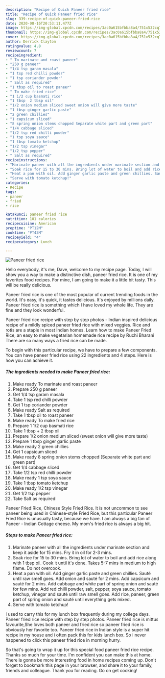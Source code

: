 ```yaml
---
description: "Recipe of Quick Paneer fried rice"
title: "Recipe of Quick Paneer fried rice"
slug: 339-recipe-of-quick-paneer-fried-rice
date: 2020-08-16T20:53:11.477Z
image: https://img-global.cpcdn.com/recipes/3ac0a615bfbba8a4/751x532cq70/paneer-fried-rice-recipe-main-photo.jpg
thumbnail: https://img-global.cpcdn.com/recipes/3ac0a615bfbba8a4/751x532cq70/paneer-fried-rice-recipe-main-photo.jpg
cover: https://img-global.cpcdn.com/recipes/3ac0a615bfbba8a4/751x532cq70/paneer-fried-rice-recipe-main-photo.jpg
author: Derrick Clayton
ratingvalue: 4.8
reviewcount: 7
recipeingredient:
- " To marinate and roast paneer"
- "250 g paneer"
- "1/4 tsp garam masala"
- "1 tsp red chilli powder"
- "1 tsp coriander powder"
- " Salt as required"
- "1 tbsp oil to roast paneer"
- " To make fried rice"
- "1 1/2 cup basmati rice"
- "1 tbsp  2 tbsp oil"
- "1/2 onion medium sliced sweet onion will give more taste"
- "1 tbsp ginger garlic paste"
- "2 green chillies"
- "1 capsicum sliced"
- "8 spring onion stems chopped Separate white part and green part"
- "1/4 cabbage sliced"
- "1/2 tsp red chilli powder"
- "1 tsp soya sauce"
- "1 tbsp tomato ketchup"
- "1/2 tsp vinegar"
- "1/2 tsp pepper"
- " Salt as required"
recipeinstructions:
- "Marinate paneer with all the ingredients under marinate section and keep it aside for 15 mins. Fry it in oil for 2-3 mins."
- "Soak rice for 15 to 30 mins. Bring lot of water to boil and add rice along with 1 tbsp oil. Cook it until it&#39;s done. Takes 5-7 mins in medium to high flame. Do not overcook."
- "Heat a pan with oil. Add ginger garlic paste and green chillies. Sauté until raw smell goes. Add onion and sauté for 2 mins. Add capsicum and sauté for 2 mins. Add cabbage and white part of spring onion and sauté for few mins. Add red chilli powder, salt, pepper, soya sauce, tomato ketchup, vinegar and sauté until raw smell goes. Add rice, paneer, green part of spring onion and sauté until everything gets mixed."
- "Serve with tomato ketchup!"
categories:
- Recipe
tags:
- paneer
- fried
- rice

katakunci: paneer fried rice 
nutrition: 101 calories
recipecuisine: American
preptime: "PT12M"
cooktime: "PT43M"
recipeyield: "4"
recipecategory: Lunch

---
```



![Paneer fried rice](https://img-global.cpcdn.com/recipes/3ac0a615bfbba8a4/751x532cq70/paneer-fried-rice-recipe-main-photo.jpg)

Hello everybody, it's me, Dave, welcome to my recipe page. Today, I will show you a way to make a distinctive dish, paneer fried rice. It is one of my favorites food recipes. For mine, I am going to make it a little bit tasty. This will be really delicious.

Paneer fried rice is one of the most popular of current trending foods in the world. It's easy, it's quick, it tastes delicious. It's enjoyed by millions daily. Paneer fried rice is something which I have loved my whole life. They are fine and they look wonderful.

Paneer fried rice recipe with step by step photos - Indian inspired delicious recipe of a mildly spiced paneer fried rice with mixed veggies. Rice and rotis are a staple in most Indian homes. Learn how to make Paneer Fried Rice, an easy to make vegetarian homemade rice recipe by Ruchi Bharani There are so many ways a fried rice can be made.


To begin with this particular recipe, we have to prepare a few components. You can have paneer fried rice using 22 ingredients and 4 steps. Here is how you can achieve it.

<!--inarticleads1-->

##### The ingredients needed to make Paneer fried rice:

1. Make ready  To marinate and roast paneer
1. Prepare 250 g paneer
1. Get 1/4 tsp garam masala
1. Take 1 tsp red chilli powder
1. Get 1 tsp coriander powder
1. Make ready  Salt as required
1. Take 1 tbsp oil to roast paneer
1. Make ready  To make fried rice
1. Prepare 1 1/2 cup basmati rice
1. Take 1 tbsp + 2 tbsp oil
1. Prepare 1/2 onion medium sliced (sweet onion will give more taste)
1. Prepare 1 tbsp ginger garlic paste
1. Make ready 2 green chillies
1. Get 1 capsicum sliced
1. Make ready 8 spring onion stems chopped (Separate white part and green part)
1. Get 1/4 cabbage sliced
1. Take 1/2 tsp red chilli powder
1. Make ready 1 tsp soya sauce
1. Take 1 tbsp tomato ketchup
1. Make ready 1/2 tsp vinegar
1. Get 1/2 tsp pepper
1. Take  Salt as required


Paneer Fried Rice, Chinese Style Fried Rice. It is not uncommon to see paneer being used in Chinese-style Fried Rice, but this particular Paneer Fried Rice is unusually tasty, because we have. I am always a big fan of Paneer - Indian Cottage cheese. My mom&#39;s fried rice is always a big hit. 

<!--inarticleads2-->

##### Steps to make Paneer fried rice:

1. Marinate paneer with all the ingredients under marinate section and keep it aside for 15 mins. Fry it in oil for 2-3 mins.
1. Soak rice for 15 to 30 mins. Bring lot of water to boil and add rice along with 1 tbsp oil. Cook it until it&#39;s done. Takes 5-7 mins in medium to high flame. Do not overcook.
1. Heat a pan with oil. Add ginger garlic paste and green chillies. Sauté until raw smell goes. Add onion and sauté for 2 mins. Add capsicum and sauté for 2 mins. Add cabbage and white part of spring onion and sauté for few mins. Add red chilli powder, salt, pepper, soya sauce, tomato ketchup, vinegar and sauté until raw smell goes. Add rice, paneer, green part of spring onion and sauté until everything gets mixed.
1. Serve with tomato ketchup!


I used to carry this for my lunch box frequently during my college days. Paneer fried rice recipe with step by step photos. Paneer fried rice is mittus favourite,She loves both paneer and fried rice so paneer fried rice is obviously her favorite too. Paneer fried rice in Indian style is a super hit recipe in my house and i often pack this for kids lunch box. So i never happened to click this paneer fried rice in morning hurry. 

So that's going to wrap it up for this special food paneer fried rice recipe. Thanks so much for your time. I'm confident you can make this at home. There is gonna be more interesting food in home recipes coming up. Don't forget to bookmark this page in your browser, and share it to your family, friends and colleague. Thank you for reading. Go on get cooking!

